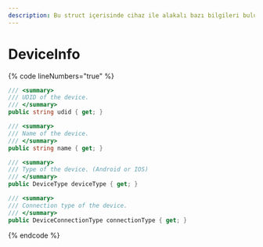 ```yaml
---
description: Bu struct içerisinde cihaz ile alakalı bazı bilgileri bulundurur.
---
```


# DeviceInfo

{% code lineNumbers="true" %}
```csharp
/// <summary>
/// UDID of the device.
/// </summary>
public string udid { get; }

/// <summary>
/// Name of the device.
/// </summary>
public string name { get; }

/// <summary>
/// Type of the device. (Android or IOS)
/// </summary>
public DeviceType deviceType { get; }

/// <summary>
/// Connection type of the device.
/// </summary>
public DeviceConnectionType connectionType { get; }
```
{% endcode %}
